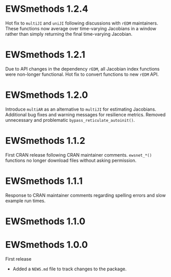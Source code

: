 # EWSmethods 1.2.4
Hot fix to `multiJI` and `uniJI` following discussions with `rEDM` maintainers. These functions now average over time-varying Jacobians in a window rather than simply returning the final time-varying Jacobian.

# EWSmethods 1.2.1
Due to API changes in the dependency `rEDM`, all Jacobian index functions were non-longer functional. Hot fix to convert functions to new `rEDM` API.

# EWSmethods 1.2.0
Introduce `multiAR` as an alternative to `multiJI` for estimating Jacobians. Additional bug fixes and warning messages for resilience metrics. Removed unnecessary and problematic `bypass_reticulate_autoinit()`.

# EWSmethods 1.1.2
First CRAN release following CRAN maintainer comments. `ewsnet_*()` functions no longer download files without asking permission.

# EWSmethods 1.1.1
Response to CRAN maintainer comments regarding spelling errors and slow example run times.

# EWSmethods 1.1.0

# EWSmethods 1.0.0
First release 

* Added a `NEWS.md` file to track changes to the package.

